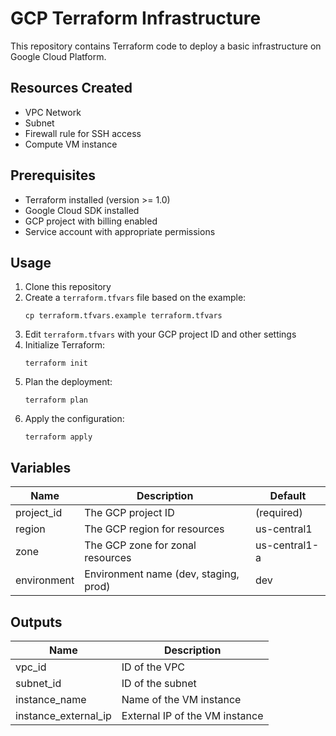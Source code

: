 # GCP Terraform Infrastructure

This repository contains Terraform code to deploy a basic infrastructure on Google Cloud Platform.

## Resources Created

- VPC Network
- Subnet
- Firewall rule for SSH access
- Compute VM instance

## Prerequisites

- Terraform installed (version >= 1.0)
- Google Cloud SDK installed
- GCP project with billing enabled
- Service account with appropriate permissions

## Usage

1. Clone this repository
2. Create a `terraform.tfvars` file based on the example:
   ```
   cp terraform.tfvars.example terraform.tfvars
   ```
3. Edit `terraform.tfvars` with your GCP project ID and other settings
4. Initialize Terraform:
   ```
   terraform init
   ```
5. Plan the deployment:
   ```
   terraform plan
   ```
6. Apply the configuration:
   ```
   terraform apply
   ```

## Variables

| Name | Description | Default |
|------|-------------|---------|
| project_id | The GCP project ID | (required) |
| region | The GCP region for resources | us-central1 |
| zone | The GCP zone for zonal resources | us-central1-a |
| environment | Environment name (dev, staging, prod) | dev |

## Outputs

| Name | Description |
|------|-------------|
| vpc_id | ID of the VPC |
| subnet_id | ID of the subnet |
| instance_name | Name of the VM instance |
| instance_external_ip | External IP of the VM instance |